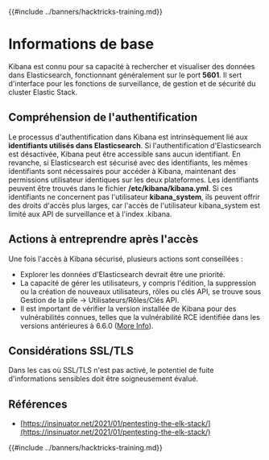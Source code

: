 {{#include ../banners/hacktricks-training.md}}

# Informations de base

Kibana est connu pour sa capacité à rechercher et visualiser des données dans Elasticsearch, fonctionnant généralement sur le port **5601**. Il sert d'interface pour les fonctions de surveillance, de gestion et de sécurité du cluster Elastic Stack.

## Compréhension de l'authentification

Le processus d'authentification dans Kibana est intrinsèquement lié aux **identifiants utilisés dans Elasticsearch**. Si l'authentification d'Elasticsearch est désactivée, Kibana peut être accessible sans aucun identifiant. En revanche, si Elasticsearch est sécurisé avec des identifiants, les mêmes identifiants sont nécessaires pour accéder à Kibana, maintenant des permissions utilisateur identiques sur les deux plateformes. Les identifiants peuvent être trouvés dans le fichier **/etc/kibana/kibana.yml**. Si ces identifiants ne concernent pas l'utilisateur **kibana_system**, ils peuvent offrir des droits d'accès plus larges, car l'accès de l'utilisateur kibana_system est limité aux API de surveillance et à l'index .kibana.

## Actions à entreprendre après l'accès

Une fois l'accès à Kibana sécurisé, plusieurs actions sont conseillées :

- Explorer les données d'Elasticsearch devrait être une priorité.
- La capacité de gérer les utilisateurs, y compris l'édition, la suppression ou la création de nouveaux utilisateurs, rôles ou clés API, se trouve sous Gestion de la pile -> Utilisateurs/Rôles/Clés API.
- Il est important de vérifier la version installée de Kibana pour des vulnérabilités connues, telles que la vulnérabilité RCE identifiée dans les versions antérieures à 6.6.0 ([More Info](https://insinuator.net/2021/01/pentesting-the-elk-stack/index.html#ref2)).

## Considérations SSL/TLS

Dans les cas où SSL/TLS n'est pas activé, le potentiel de fuite d'informations sensibles doit être soigneusement évalué.

## Références

- [https://insinuator.net/2021/01/pentesting-the-elk-stack/](https://insinuator.net/2021/01/pentesting-the-elk-stack/)

{{#include ../banners/hacktricks-training.md}}
